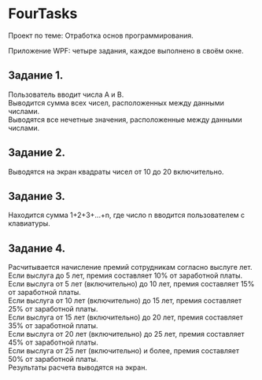 # FourTasks
 Проект по теме: Отработка основ программирования.

 Приложение WPF: четыре задания, каждое выполнено в своём окне.


 ## Задание 1.

Пользователь вводит числа A и В.   
Выводится сумма всех чисел, расположенных между данными числами.   
Выводятся все нечетные значения, расположенные между данными числами.


## Задание 2.

Выводятся на экран квадраты чисел от 10 до 20 включительно.


## Задание 3.

Находится сумма 1+2+3+...+n, где число n вводится пользователем с клавиатуры.


## Задание 4.

Расчитывается начисление премий сотрудникам согласно выслуге лет.   
Если выслуга до 5 лет, премия составляет 10% от заработной платы.   
Если выслуга от 5 лет (включительно) до 10 лет, премия составляет 15% от заработной платы.   
Если выслуга от 10 лет (включительно) до 15 лет, премия составляет 25% от заработной платы.   
Если выслуга от 15 лет (включительно) до 20 лет, премия составляет 35% от заработной платы.   
Если выслуга от 20 лет (включительно) до 25 лет, премия составляет 45% от заработной платы.   
Если выслуга от 25 лет (включительно) и более, премия составляет 50% от заработной платы.   
Результаты расчета выводятся на экран.